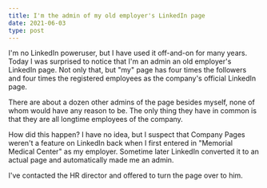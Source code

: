 ```yaml
---
title: I'm the admin of my old employer's LinkedIn page
date: 2021-06-03
type: post
---
```

I'm no LinkedIn poweruser, but I have used it off-and-on for many years. Today I was surprised to notice that I'm an admin an old employer's LinkedIn page. Not only that, but "my" page has four times the followers and four times the registered employees as the company's official LinkedIn page.

There are about a dozen other admins of the page besides myself, none of whom would have any reason to be. The only thing they have in common is that they are all longtime employees of the company.

How did this happen? I have no idea, but I suspect that Company Pages weren't a feature on LinkedIn back when I first entered in "Memorial Medical Center" as my employer. Sometime later LinkedIn converted it to an actual page and automatically made me an admin.

I've contacted the HR director and offered to turn the page over to him.
